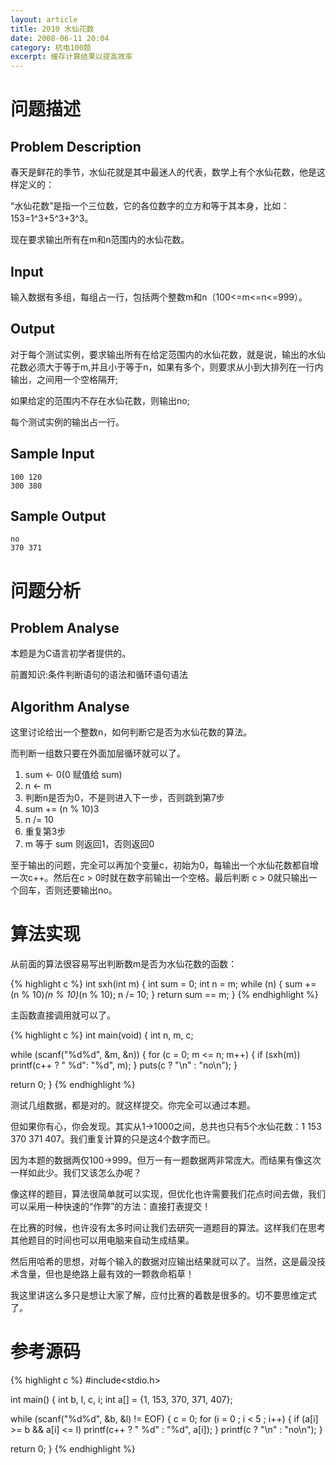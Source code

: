 ```yaml
---
layout: article
title: 2010 水仙花数
date: 2008-06-11 20:04
category: 杭电100题
excerpt: 缓存计算结果以提高效率
---
```

# 问题描述

## Problem Description

春天是鲜花的季节，水仙花就是其中最迷人的代表，数学上有个水仙花数，他是这样定义的：

“水仙花数”是指一个三位数，它的各位数字的立方和等于其本身，比如：153=1^3+5^3+3^3。

现在要求输出所有在m和n范围内的水仙花数。

## Input

输入数据有多组，每组占一行，包括两个整数m和n（100<=m<=n<=999）。

## Output

对于每个测试实例，要求输出所有在给定范围内的水仙花数，就是说，输出的水仙花数必须大于等于m,并且小于等于n，如果有多个，则要求从小到大排列在一行内输出，之间用一个空格隔开;

如果给定的范围内不存在水仙花数，则输出no;

每个测试实例的输出占一行。

## Sample Input

    100 120
    300 380

## Sample Output

    no
    370 371

# 问题分析

## Problem Analyse

本题是为C语言初学者提供的。

前置知识:条件判断语句的语法和循环语句语法

## Algorithm Analyse

这里讨论给出一个整数n，如何判断它是否为水仙花数的算法。

而判断一组数只要在外面加层循环就可以了。

1. sum ← 0(0 赋值给 sum)
1. n ← m
1. 判断n是否为0，不是则进入下一步，否则跳到第7步
1. sum += (n % 10)3
1. n /= 10
1. 重复第3步
1. m 等于 sum 则返回1，否则返回0 

至于输出的问题，完全可以再加个变量c，初始为0，每输出一个水仙花数都自增一次c++。然后在c > 0时就在数字前输出一个空格。最后判断 c > 0就只输出一个回车，否则还要输出no。

# 算法实现

从前面的算法很容易写出判断数m是否为水仙花数的函数：

{% highlight c %}
int sxh(int m) {
  int sum = 0;
  int n = m;
  while (n) {
    sum += (n % 10)*(n % 10)*(n % 10);
    n /= 10;
  }
  return sum == m;
}
{% endhighlight %}

主函数直接调用就可以了。

{% highlight c %}
int main(void) {
  int n, m, c;

  while (scanf("%d%d", &m, &n)) {
    for (c = 0; m <= n; m++) {
      if (sxh(m))
        printf(c++ ? " %d": "%d", m);
    }
    puts(c ? "\n" : "no\n");
  }

  return 0;
}
{% endhighlight %}

测试几组数据，都是对的。就这样提交。你完全可以通过本题。

但如果你有心，你会发现。其实从1->1000之间，总共也只有5个水仙花数：1 153 370 371 407。我们重复计算的只是这4个数字而已。

因为本题的数据两仅100->999。但万一有一题数据两非常庞大。而结果有像这次一样如此少。我们又该怎么办呢？

像这样的题目，算法很简单就可以实现，但优化也许需要我们花点时间去做，我们可以采用一种快速的“作弊”的方法：直接打表提交！

在比赛的时候，也许没有太多时间让我们去研究一道题目的算法。这样我们在思考其他题目的时间也可以用电脑来自动生成结果。

然后用哈希的思想，对每个输入的数据对应输出结果就可以了。当然，这是最没技术含量，但也是绝路上最有效的一颗救命稻草！

我这里讲这么多只是想让大家了解，应付比赛的着数是很多的。切不要思维定式了。

# 参考源码

{% highlight c %}
#include<stdio.h>

int main() {
  int b, l, c, i;
  int a[] = {1, 153, 370, 371, 407};

  while (scanf("%d%d", &b, &l) != EOF) {
    c = 0;
    for (i = 0 ; i < 5 ; i++) {
      if (a[i] >= b && a[i] <= l)
        printf(c++ ? " %d" : "%d", a[i]);
    }
    printf(c ? "\n" : "no\n");
  }

  return 0;
}
{% endhighlight %}

